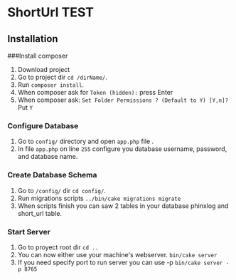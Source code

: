 # ShortUrl TEST

## Installation

###Install composer

1. Download project
2. Go to project dir `cd /dirName/`.
3. Run `composer install`.
4. When composer ask for `Token (hidden):` press Enter
5. When composer ask: `Set Folder Permissions ? (Default to Y) [Y,n]?` Put  `Y`


### Configure Database
1. Go to  `config/` directory and open `app.php` file .
2. In file `app.php` on line `255` configure you database username, password, and database name.  

### Create Database Schema

1. Go to `/config/` dir `cd config/`.
2. Run migrations scripts `../bin/cake migrations migrate`
3. When scripts finish you can saw 2 tables in your database phinxlog and short_url table.

### Start Server
1. Go to proyect root dir `cd ..`
2. You can now either use your machine's webserver. `bin/cake server`
3. If you need specify port to run server you can use -p `bin/cake server -p 8765`